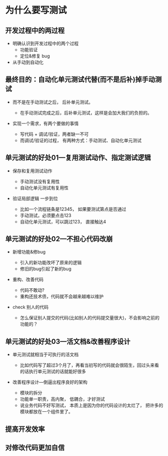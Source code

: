<script setup>
import CVideo from '../components/CVideo.vue'
</script>

# 为什么要写测试

## 开发过程中的两过程

- 明确认识到开发过程中的两个过程
  - 功能验证
  - 定位&修复 bug
- 从手动到自动化

## 最终目的：自动化单元测试代替(而不是后补)掉手动测试

- 而不是在手动测试之后， 后补单元测试。
  - 在手动测试完成之后，后补单元测试，这样是会加大我们的负担的。

- 实现一个需求，有两个要做的事情
  - 写代码 + 调试/验证，两者缺一不可
  - 而调试/验证的过程， 有两种方式：手动测试、自动化单元测试

## 单元测试的好处01—复用测试动作、指定测试逻辑

- 保存和复用测试动作
  - 手动测试没有复用性
  - 自动化单元测试有复用性

- 验证局部逻辑 一步到位
  - 比如一个流程链条是12345， 如果要测试第点是否通过
  - 手动测试，必须要点击123
  - 自动化单元测试，可以跳过123， 直接触达4

## 单元测试的好处02—不担心代码改崩

- 新增功能&修bug
  - 引入的新功能改坏了原来的逻辑
  - 修旧的bug引起了新的bug

- 重构、改善代码
  - 代码不敢动?
  - 重构还技术债，代码就不会越来越难以维护

- check  别人的代码
  - 怎么保证别人提交的代码(比如别人的代码提交量很大)，不会影响之前的功能的？

## 单元测试的好处03—活文档&改善程序设计

- 单元测试就相当于可执行的活文档
  - 比如代码写了超过3个月了，再看当初写的代码就会很陌生，回过头来看的话执行单元测试的话就能好很多

- 改善程序设计—倒逼出程序良好的架构
  - 模块的拆分
  - 功能单一职责，高内聚， 低耦合，才好测试
  - 说业务代码不好写测试， 本质上是因为你的代码设计的太烂了， 把许多的模块都放在一个组件里了。

## 提高开发效率
<CVideo src="//player.bilibili.com/player.html?aid=652198267&bvid=BV1me4y1c7nM&cid=1016712076&page=1"/>

## 对修改代码更加自信

<CVideo src="//player.bilibili.com/player.html?aid=353146778&bvid=BV1DX4y1U7df&cid=1045644165&page=1"/>
